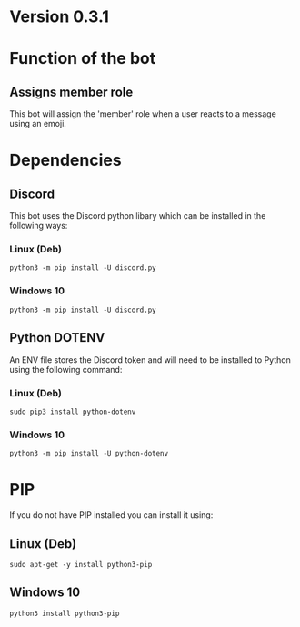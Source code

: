 # Version 0.3.1

# Function of the bot

## Assigns member role
This bot will assign the 'member' role when a user reacts to a message using an emoji.

# Dependencies

## Discord
This bot uses the Discord python libary which can be installed in the following ways:

### Linux (Deb)
`python3 -m pip install -U discord.py`

### Windows 10
`python3 -m pip install -U discord.py`

## Python DOTENV
An ENV file stores the Discord token and will need to be installed to Python using the following command:

### Linux (Deb)
`sudo pip3 install python-dotenv`

### Windows 10
`python3 -m pip install -U python-dotenv`

# PIP
If you do not have PIP installed you can install it using:

## Linux (Deb)
`sudo apt-get -y install python3-pip`

## Windows 10
`python3 install python3-pip`